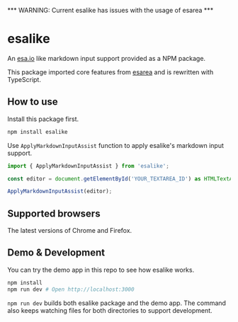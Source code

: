 *** WARNING: Current esalike has issues with the usage of esarea ***

# esalike

An [esa.io](https://esa.io) like markdown input support provided as a NPM package.

This package imported core features from [esarea](https://github.com/fukayatsu/esarea) and is rewritten with TypeScript.


## How to use

Install this package first.

```bash
npm install esalike
```

Use `ApplyMarkdownInputAssist` function to apply esalike's markdown input support.

```typescript
import { ApplyMarkdownInputAssist } from 'esalike';

const editor = document.getElementById('YOUR_TEXTAREA_ID') as HTMLTextAreaElement;

ApplyMarkdownInputAssist(editor);
```

## Supported browsers

The latest versions of Chrome and Firefox.

## Demo & Development

You can try the demo app in this repo to see how esalike works.

```bash
npm install
npm run dev # Open http://localhost:3000
```

`npm run dev` builds both esalike package and the demo app. The command also keeps watching files for both directories to support development.
